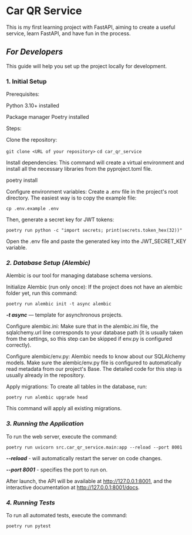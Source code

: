 # **Car QR Service**

This is my first learning project with FastAPI, aiming to create a useful service, 
learn FastAPI, and have fun in the process.

## **_For Developers_**

This guide will help you set up the project locally for development.

### **1. Initial Setup**

Prerequisites:

Python 3.10+ installed

Package manager Poetry installed

Steps:

Clone the repository:

`git clone <URL of your repository>`
`cd car_qr_service`

Install dependencies:
This command will create a virtual environment and install all the necessary libraries from the pyproject.toml file.

poetry install

Configure environment variables:
Create a .env file in the project's root directory. The easiest way is to copy the example file:

`cp .env.example .env`

Then, generate a secret key for JWT tokens:

`poetry run python -c "import secrets; print(secrets.token_hex(32))"`

Open the .env file and paste the generated key into the JWT_SECRET_KEY variable.

### **_2. Database Setup (Alembic)_**

Alembic is our tool for managing database schema versions.

Initialize Alembic (run only once):
If the project does not have an alembic folder yet, run this command:

`poetry run alembic init -t async alembic`

_**-t async**_ — template for asynchronous projects.

Configure alembic.ini:
Make sure that in the alembic.ini file, the sqlalchemy.url line corresponds to your database path 
(it is usually taken from the settings, so this step can be skipped if env.py is configured correctly).

Configure alembic/env.py:
Alembic needs to know about our SQLAlchemy models. 
Make sure the alembic/env.py file is configured to automatically read metadata from our project's Base. 
The detailed code for this step is usually already in the repository.

Apply migrations:
To create all tables in the database, run:

`poetry run alembic upgrade head`

This command will apply all existing migrations.

### **_3. Running the Application_**

To run the web server, execute the command:

`poetry run uvicorn src.car_qr_service.main:app --reload --port 8001`

**_--reload_** - will automatically restart the server on code changes.

**_--port 8001_** - specifies the port to run on.

After launch, the API will be available at http://127.0.0.1:8001, and the interactive documentation at http://127.0.0.1:8001/docs.

### **_4. Running Tests_**

To run all automated tests, execute the command:

`poetry run pytest`